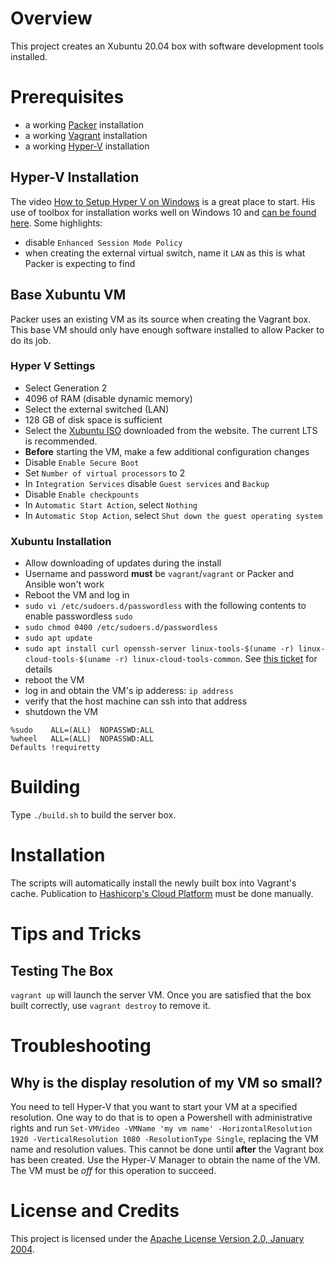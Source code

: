 # Overview
This project creates an Xubuntu 20.04 box with software development tools installed.

# Prerequisites
* a working [Packer](https://www.packer.io/) installation
* a working [Vagrant](https://www.vagrantup.com/) installation
* a working [Hyper-V](https://en.wikipedia.org/wiki/Hyper-V) installation

## Hyper-V Installation
The video [How to Setup Hyper V on Windows](https://youtu.be/FCIA4YQHx9U) is a great place to start. His use of toolbox for installation works well on Windows 10 and [can be found here](https://github.com/ChrisTitusTech/win10script). Some highlights:
* disable `Enhanced Session Mode Policy`
* when creating the external virtual switch, name it `LAN` as this is what Packer is expecting to find

## Base Xubuntu VM
Packer uses an existing VM as its source when creating the Vagrant box.  This base VM should only have enough software installed to allow Packer to do its job.

### Hyper V Settings
* Select Generation 2
* 4096 of RAM (disable dynamic memory)
* Select the external switched (LAN)
* 128 GB of disk space is sufficient
* Select the [Xubuntu ISO](https://xubuntu.org/) downloaded from the website. The current LTS is recommended.
* **Before** starting the VM, make a few additional configuration changes
* Disable `Enable Secure Boot`
* Set `Number of virtual processors` to 2
* In `Integration Services` disable `Guest services` and `Backup`
* Disable `Enable checkpounts`
* In `Automatic Start Action`, select `Nothing`
* In `Automatic Stop Action`, select `Shut down the guest operating system` 

### Xubuntu Installation
* Allow downloading of updates during the install
* Username and password **must** be `vagrant`/`vagrant` or Packer and Ansible won't work
* Reboot the VM and log in
* `sudo vi /etc/sudoers.d/passwordless` with the following contents to enable passwordless `sudo`
* `sudo chmod 0400 /etc/sudoers.d/passwordless`
* `sudo apt update`
* `sudo apt install curl openssh-server linux-tools-$(uname -r) linux-cloud-tools-$(uname -r) linux-cloud-tools-common`. See [this ticket](https://github.com/hashicorp/packer/issues/5049) for details
* reboot the VM
* log in and obtain the VM's ip adderess: `ip address`
* verify that the host machine can ssh into that address
* shutdown the VM

```
%sudo    ALL=(ALL)  NOPASSWD:ALL
%wheel   ALL=(ALL)  NOPASSWD:ALL
Defaults !requiretty
```

# Building
Type `./build.sh` to build the server box.

# Installation
The scripts will automatically install the newly built box into Vagrant's cache. Publication to [Hashicorp's Cloud Platform](https://app.vagrantup.com/) must be done manually.

# Tips and Tricks

## Testing The Box
`vagrant up` will launch the server VM. Once you are satisfied that the box built correctly, use `vagrant destroy` to remove it.

# Troubleshooting

## Why is the display resolution of my VM so small?
You need to tell Hyper-V that you want to start your VM at a specified resolution. One way to do that is to open a Powershell with administrative rights and run `Set-VMVideo -VMName 'my vm name' -HorizontalResolution 1920 -VerticalResolution 1080 -ResolutionType Single`, replacing the VM name and resolution values. This cannot be done until **after** the Vagrant box has been created. Use the Hyper-V Manager to obtain the name of the VM. The VM must be *off* for this operation to succeed.

# License and Credits
This project is licensed under the [Apache License Version 2.0, January 2004](http://www.apache.org/licenses/).
